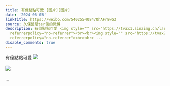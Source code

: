 ```yaml
---
title: 有億點點可愛 [图片][图片]
date: '2024-06-05'
linkTitle: https://weibo.com/5402554084/OhAFr8wG3
source: 久保醬是ten使的微博
description: 有億點點可愛 <img style="" src="https://tvax1.sinaimg.cn/large/005TCz76gy1hqei8cnl33j30u01gjq8b.jpg"
  referrerpolicy="no-referrer"><br><br><img style="" src="https://tvax2.sinaimg.cn/large/005TCz76gy1hqei8eyzcjj30u01gj0x9.jpg"
  referrerpolicy="no-referrer"><br><br> ...
disable_comments: true
---
```

有億點點可愛 <img style="" src="https://tvax1.sinaimg.cn/large/005TCz76gy1hqei8cnl33j30u01gjq8b.jpg" referrerpolicy="no-referrer"><br><br><img style="" src="https://tvax2.sinaimg.cn/large/005TCz76gy1hqei8eyzcjj30u01gj0x9.jpg" referrerpolicy="no-referrer"><br><br> ...